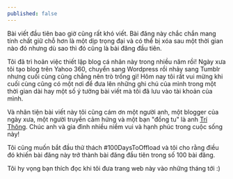 ```yaml
---
published: false
---
```


Bài viết đầu tiên bao giờ cũng rất khó viết. Bài đăng này chắc chắn mang tính chất giữ chỗ hơn là một dịp trọng đại và có thể bị xóa sau một thời gian nào đó nhưng dù sao thì đó cũng là bài đăng đầu tiên.

Tôi đã trì hoãn việc thiết lập blog cá nhân này trong nhiều năm rồi! Ngày xưa tôi tạo blog trên Yahoo 360, chuyển sang Wordpress rồi nhảy sang Tumblr nhưng cuối cùng cũng chẳng nên trò trống gì! Hôm nay tôi rất vui mừng khi cuối cùng cũng có một nơi để đưa lên những ghi chú của mình trong một thời gian dài hay một số ý tưởng bài viết mà tôi đã lưu vào tài khoản của mình.

Và nhân tiện bài viết này tôi cũng cám ơn một người anh, một blogger của ngày xưa, một người truyền cảm hứng và một bạn "đồng tu" là anh [Trí Thông](https://trithong.tumblr.com/). Chúc anh và gia đình nhiều niềm vui và hạnh phúc trong cuộc sống này!

Tôi cũng muốn bắt đầu thử thách #100DaysToOffload và tôi cho rằng điều đó khiến bài đăng này trở thành bài đăng đầu tiên trong số 100 bài đăng.

Tôi hy vọng bạn thích đọc khi tôi đưa trang web này vào những tháng tới :)
